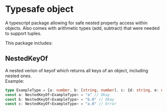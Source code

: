 # Typesafe object
A typescript package allowing for safe nested property access within objects. Also comes with arithmetic types (add, subtract) that were needed to support tuples.

This package includes:

## NestedKeyOf
A nested verion of keyof which returns all keys of an object, including nested ones.  
Example:
```ts
type ExampleType = {a: number, b: [string, number], c: {d: string, e: number}};
const a: NestedKeyOf<ExampleType> = "a" // Okay
const b: NestedKeyOf<ExampleType> = "b.0" // Okay
const c: NestedKeyOf<ExampleType> = "a.0" // Error
```